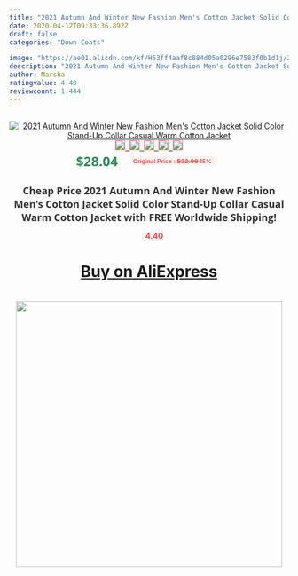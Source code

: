 ```yaml
---
title: "2021 Autumn And Winter New Fashion Men's Cotton Jacket Solid Color Stand-Up Collar Casual Warm Cotton Jacket"
date: 2020-04-12T09:33:36.892Z
draft: false
categories: "Down Coats"

image: "https://ae01.alicdn.com/kf/H53ff4aaf8c884d05a0296e7583f0b1d1j/2021-Autumn-And-Winter-New-Fashion-Men-s-Cotton-Jacket-Solid-Color-Stand-Up-Collar-Casual.jpg"
description: "2021 Autumn And Winter New Fashion Men's Cotton Jacket Solid Color Stand-Up Collar Casual Warm Cotton Jacket"
author: Marsha
ratingvalue: 4.40
reviewcount: 1.444
---
```

<br>
<div style="text-align: center;">
<a href="https://s.click.aliexpress.com/e/_ADnvpF" target="_blank" rel="nofollow noopener noreferrer"><img alt="2021 Autumn And Winter New Fashion Men's Cotton Jacket Solid Color Stand-Up Collar Casual Warm Cotton Jacket" class="magnifier-image" src="https://ae01.alicdn.com/kf/H53ff4aaf8c884d05a0296e7583f0b1d1j/2021-Autumn-And-Winter-New-Fashion-Men-s-Cotton-Jacket-Solid-Color-Stand-Up-Collar-Casual.jpg_640x640.jpg">
<br>
<img style="border:1px solid salmon" src="https://ae01.alicdn.com/kf/H53ff4aaf8c884d05a0296e7583f0b1d1j/2021-Autumn-And-Winter-New-Fashion-Men-s-Cotton-Jacket-Solid-Color-Stand-Up-Collar-Casual.jpg_120x120.jpg">&nbsp;&nbsp;<img style="border:1px solid salmon" src="https://ae01.alicdn.com/kf/H10992dcedef040a29d69dfb70f0f70cfA/2021-Autumn-And-Winter-New-Fashion-Men-s-Cotton-Jacket-Solid-Color-Stand-Up-Collar-Casual.jpg_120x120.jpg">&nbsp;&nbsp;<img style="border:1px solid salmon" src="https://ae01.alicdn.com/kf/H9d8f34293a924af1bdee628850ac7eceO/2021-Autumn-And-Winter-New-Fashion-Men-s-Cotton-Jacket-Solid-Color-Stand-Up-Collar-Casual.jpg_120x120.jpg">&nbsp;&nbsp;<img style="border:1px solid salmon" src="https://ae01.alicdn.com/kf/H81d90127cd5d412d873d8b605da038b9r/2021-Autumn-And-Winter-New-Fashion-Men-s-Cotton-Jacket-Solid-Color-Stand-Up-Collar-Casual.jpg_120x120.jpg">&nbsp;&nbsp;<img style="border:1px solid salmon" src="https://ae01.alicdn.com/kf/Hbc9e73bec98f4494a00b08d84b947a6be/2021-Autumn-And-Winter-New-Fashion-Men-s-Cotton-Jacket-Solid-Color-Stand-Up-Collar-Casual.jpg_120x120.jpg"></a></div><br0>
<div style="text-align: center;"><span style="background-color: white; border: 0px; box-sizing: border-box; color: seagreen; display: inline-block; font-family: &quot;open sans&quot; , &quot;arial&quot; , &quot;helvetica&quot; , sans-serif , &quot;heiti&quot;; font-size: 24px; font-stretch: inherit; font-weight: 700; line-height: inherit; margin: 0px 10px 0px 0px; padding: 0px; vertical-align: middle;">$28.04 </span>
<span style="background: rgb(255 , 241 , 241); border-radius: 3px; border: 0px; box-sizing: border-box; color: #ff4747; display: inline-block; font-family: inherit; font-size: 12px; font-stretch: inherit; font-style: inherit; font-variant: inherit; font-weight: 600; line-height: inherit; margin: 0px; padding: 2px 5px; transform: scale(0.9); vertical-align: middle;">Original Price : <b style="text-decoration: line-through;">$32.99 </b> 15%&nbsp;&nbsp;</span></div>
<h1 style="color: #333333; display: inline-block; font-family: &quot;open sans&quot; , &quot;arial&quot; , &quot;helvetica&quot; , sans-serif , &quot;heiti&quot;; font-size: 18px; font-stretch: inherit; font-weight: 700; text-align: center;">Cheap Price 2021 Autumn And Winter New Fashion Men's Cotton Jacket Solid Color Stand-Up Collar Casual Warm Cotton Jacket with FREE Worldwide Shipping!</h1>
<div style="color: #ff4747; text-align: center;">
<img src="https://4.bp.blogspot.com/-M0ZcTcb-5uY/XleCXlxnR4I/AAAAAAAAAEc/OrjgMkXV1oMQFaCRZj5HQwOCBcu3w1FegCPcBGAYYCw/s1600/star.png" style="height: 15px;">&nbsp;<b>4.40</b></div>
<div class="button_cont" align="center"><a class="buynow_a" href="https://s.click.aliexpress.com/e/_ADnvpF" target="_blank" rel="nofollow noopener noreferrer"><H1>Buy on AliExpress</H1></a></div><br>
<div class="separator" style="clear: both; text-align: center;">
<img src="https://lh3.googleusercontent.com/-pTy5HemUv9M/XlePHvY0dAI/AAAAAAAAAE4/0nX5iRUoIWY8eMW9Dpxeirr157OZliDIgCLcBGAsYHQ/s1600/badge.gif" width="480">
</div>
